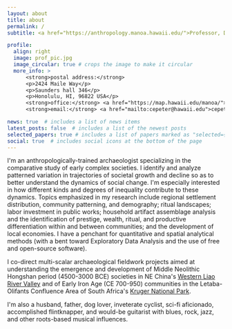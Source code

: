 ```yaml
---
layout: about
title: about
permalink: /
subtitle: <a href="https://anthropology.manoa.hawaii.edu/">Professor, Department of Anthropology, University of Hawai'i at Manoa</a>

profile:
  align: right
  image: prof_pic.jpg
  image_circular: true # crops the image to make it circular
  more_info: >
      <strong>postal address:</strong>
      <p>2424 Maile Way</p>
      <p>Saunders hall 346</p>
      <p>Honolulu, HI, 96822 USA</p>
      <strong>office:</strong> <a href="https://map.hawaii.edu/manoa/">Dean Hall 204</a></p>
      <strong>email:</strong> <a href="mailto:cepeter@hawaii.edu">cepeter@hawaii.edu</a></p>

news: true  # includes a list of news items
latest_posts: false  # includes a list of the newest posts
selected_papers: true # includes a list of papers marked as "selected={true}"
social: true  # includes social icons at the bottom of the page
---
```


I'm an anthropologically-trained archaeologist specializing in the comparative study of early complex societies. I identify and analyze patterned variation in trajectories of societal growth and decline so as to better understand the dynamics of social change. I'm especially interested in how different kinds and degrees of inequality contribute to these dynamics. Topics emphasized in my research include regional settlement distribution, community patterning, and demography; ritual landscapes; labor investment in public works; household artifact assemblage analysis and the identification of prestige, wealth, ritual, and productive differentiation within and between communities; and the development of local economies. I have a penchant for quantitative and spatial analytical methods (with a bent toward Exploratory Data Analysis and the use of free and open-source software).

I co-direct multi-scalar archaeological fieldwork projects aimed at understanding the emergence and development of Middle Neolithic Hongshan period (4500-3000 BCE) societies in NE China's <a href="https://en.wikipedia.org/wiki/Liao_River">Western Liao River Valley</a> and of Early Iron Age (CE 700-950) communities in the Letaba-Olifants Confluence Area of South Africa's <a href="https://en.wikipedia.org/wiki/Kruger_National_Park">Kruger National Park</a>.

I'm also a husband, father, dog lover, inveterate cyclist, sci-fi aficionado, accomplished flintknapper, and would-be guitarist with blues, rock, jazz, and other roots-based musical influences.
